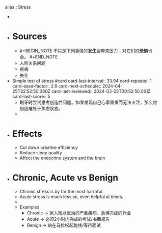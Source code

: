 alias:: Stress

-
- # Sources
	- #+BEGIN_NOTE
	  不只是下列事情的**发生**会带来压力；对它们的**恐惧**也会。
	  #+END_NOTE
	- 人际关系问题
	- 疾病
	- 失业
- Simple test of stress #card
  card-last-interval:: 33.94
  card-repeats:: 1
  card-ease-factor:: 2.6
  card-next-schedule:: 2024-04-25T22:52:50.060Z
  card-last-reviewed:: 2024-03-23T00:52:50.061Z
  card-last-score:: 5
	- 刷牙时尝试思考创造性问题。如果发现自己心事重重而无法专注，那么你很困难处于焦虑状态。
	-
- # Effects
	- Cut down creative efficiency
	- Reduce sleep quality
	- Affect the endocrine system and the brain
- # Chronic, Acute vs Benign
	- Chronic stress is by far the most harmful.
	- Acute stress is much less so, even helpful at times.
	-
	- Examples
		- Chronic -> 家人难以医治的严重疾病，急待完成的作业
		- Acute -> 必须2小时内完成的考试/书面报告
		- Benign -> 站在马拉松起跑线/等待面试